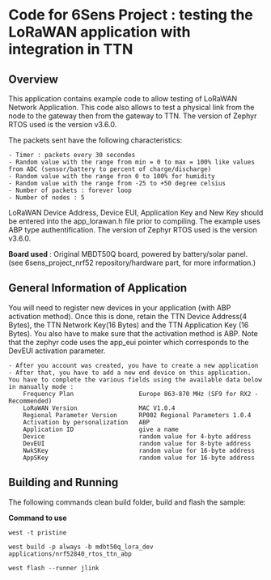 # Code for 6Sens Project : testing the LoRaWAN application with integration in TTN

## Overview
This application contains example code to allow testing of LoRaWAN Network Application.
This code also allows to test a physical link from the node to the gateway then from the gateway to TTN. The version of Zephyr RTOS used is the version v3.6.0.

The packets sent have the following characteristics:

    - Timer : packets every 30 secondes
    - Random value with the range from min = 0 to max = 100% like values from ADC (sensor/battery to percent of charge/discharge)
    - Random value with the range fron 0 to 100% for humidity 
    - Random value with the range from -25 to +50 degree celsius
    - Number of packets : forever loop
    - Number of nodes : 5  

LoRaWAN Device Address, Device EUI, Application Key and New Key should be entered into the app_lorawan.h file prior to compiling. The example uses ABP type authentification. The version of Zephyr RTOS used is the version v3.6.0.

**Board used** : Original MBDT50Q board, powered by battery/solar panel. (see 6sens_project_nrf52 repository/hardware part, for more information.)

## General Information of Application
 You will need to register new devices in your application (with ABP activation method). Once this is done, retain the TTN Device Address(4 Bytes), the TTN Network Key(16 Bytes) and the TTN Application Key (16 Bytes). You also have to make sure that the activation method is ABP. Note that the zephyr code uses the app_eui pointer which corresponds to the DevEUI activation parameter.

    - After you account was created, you have to create a new application
    - After that, you have to add a new end device on this application. You have to complete the various fields using the available data below in manually mode :
        Frequency Plan                  Europe 863-870 MHz (SF9 for RX2 - Recommended)
        LoRaWAN Version                 MAC V1.0.4
        Regional Parameter Version      RP002 Regional Parameters 1.0.4
        Activation by personalization   ABP
        Application ID                  give a name
        Device                          random value for 4-byte address
        DevEUI                          random value for 8-byte address
        NwkSKey                         random value for 16-byte address
        AppSKey                         random value for 16-byte address

## Building and Running
The following commands clean build folder, build and flash the sample:

**Command to use**
````
west -t pristine

west build -p always -b mdbt50q_lora_dev applications/nrf52840_rtos_ttn_abp

west flash --runner jlink